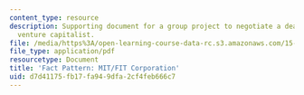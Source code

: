 ```yaml
---
content_type: resource
description: Supporting document for a group project to negotiate a deal with a local
  venture capitalist.
file: /media/https%3A/open-learning-course-data-rc.s3.amazonaws.com/15-391-early-stage-capital-fall-2010/d7d41175fb17fa949dfa2cf4feb666c7_MIT15_391F10_assn2_facts.pdf
file_type: application/pdf
resourcetype: Document
title: 'Fact Pattern: MIT/FIT Corporation'
uid: d7d41175-fb17-fa94-9dfa-2cf4feb666c7
---
```

